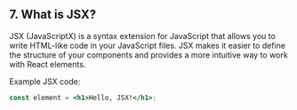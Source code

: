 ## 7. What is JSX?

JSX (JavaScriptX) is a syntax extension for JavaScript that allows you to write HTML-like code in your JavaScript files. JSX makes it easier to define the structure of your components and provides a more intuitive way to work with React elements.

Example JSX code:

```jsx
const element = <h1>Hello, JSX!</h1>;
```